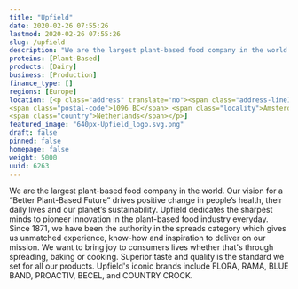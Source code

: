 ```yaml
---
title: "Upfield"
date: 2020-02-26 07:55:26
lastmod: 2020-02-26 07:55:26
slug: /upfield
description: "We are the largest plant-based food company in the world. Our vision for a “Better Plant-Based Future” drives positive change in people’s health, their daily lives and our planet’s sustainability. Upfield dedicates the sharpest minds to pioneer innovation in the plant-based food industry everyday. Since 1871, we have been the authority in the spreads category which gives us unmatched experience, know-how and inspiration to deliver on our mission.  We want to bring joy to consumers lives whether that's through spreading, baking or cooking."
proteins: [Plant-Based]
products: [Dairy]
business: [Production]
finance_type: []
regions: [Europe]
location: [<p class="address" translate="no"><span class="address-line1">Amstelplein</span><br>
<span class="postal-code">1096 BC</span> <span class="locality">Amsterdam</span><br>
<span class="country">Netherlands</span></p>]
featured_image: "640px-Upfield_logo.svg.png"
draft: false
pinned: false
homepage: false
weight: 5000
uuid: 6263
---
```

<p>We are the largest plant-based food company in the world. Our vision for a “Better Plant-Based Future” drives positive change in people’s health, their daily lives and our planet’s sustainability. Upfield dedicates the sharpest minds to pioneer innovation in the plant-based food industry everyday. Since 1871, we have been the authority in the spreads category which gives us unmatched experience, know-how and inspiration to deliver on our mission.  We want to bring joy to consumers lives whether that's through spreading, baking or cooking. Superior taste and quality is the standard we set for all our products. Upfield's iconic brands include FLORA, RAMA, BLUE BAND, PROACTIV, BECEL, and COUNTRY CROCK.</p>
